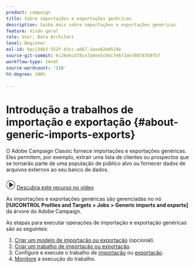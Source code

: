 ```yaml
---
product: campaign
title: Sobre importações e exportações genéricas
description: Saiba mais sobre importações e exportações genéricas.
feature: Visão geral
role: User, Data Architect
level: Beginner
exl-id: 9ac13db3-552f-43cc-ab67-3aea82e0519e
source-git-commit: 6c28e6cd78ce7a8ee5c0dc7e671de780787b9f57
workflow-type: tm+mt
source-wordcount: '118'
ht-degree: 100%

---
```


# Introdução a trabalhos de importação e exportação {#about-generic-imports-exports}

O Adobe Campaign Classic fornece importações e exportações genéricas. Eles permitem, por exemplo, extrair uma lista de clientes ou prospectos que se tornarão parte de uma população de público alvo ou fornecer dados de arquivos externos ao seu banco de dados.

![](assets/do-not-localize/how-to-video.png) [Descubra este recurso no vídeo](../../platform/using/exporting-and-importing-profiles.md#import-profiles-video)

As importações e exportações genéricas são gerenciadas no nó **[!UICONTROL Profiles and Targets > Jobs > Generic imports and exports]** da árvore do Adobe Campaign.

As etapas para executar operações de importação e exportação genéricas são as seguintes:

1. [Criar um modelo de importação ou exportação](../../platform/using/creating-import-export-templates.md) (opcional).
1. [Criar um trabalho de importação ou exportação](../../platform/using/creating-import-export-jobs.md).
1. Configure e execute o trabalho de [importação](../../platform/using/executing-import-jobs.md) ou [exportação](../../platform/using/executing-export-jobs.md).
1. [Monitore](../../platform/using/monitoring-jobs-execution.md) a execução do trabalho.

